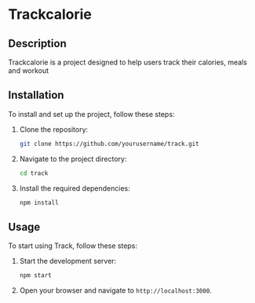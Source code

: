 # Trackcalorie

## Description
Trackcalorie is a project designed to help users track their calories, meals and workout

## Installation
To install and set up the project, follow these steps:

1. Clone the repository:
    ```bash
    git clone https://github.com/yourusername/track.git
    ```
2. Navigate to the project directory:
    ```bash
    cd track
    ```
3. Install the required dependencies:
    ```bash
    npm install
    ```

## Usage
To start using Track, follow these steps:

1. Start the development server:
    ```bash
    npm start
    ```
2. Open your browser and navigate to `http://localhost:3000`.